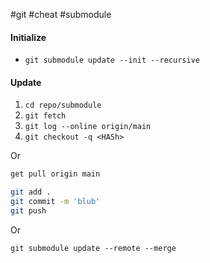 #git #cheat #submodule

#### Initialize
-   `git submodule update --init --recursive`

#### [](/https://github.com/resema/cheatsheets/blob/main/git.md#update-)Update
1.  `cd repo/submodule`
2.  `git fetch`
3.  `git log --online origin/main`
4.  `git checkout -q <HASh>`

Or

```sh
get pull origin main

git add .
git commit -m 'blub'
git push
```

Or

`git submodule update --remote --merge`